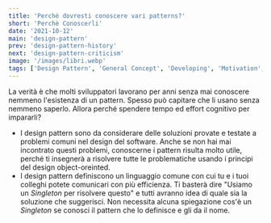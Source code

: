 ```yaml
---
title: 'Perché dovresti conoscere vari patterns?'
short: 'Perchè Conoscerli'
date: '2021-10-12'
main: 'design-pattern'
prev: 'design-pattern-history'
next: 'design-pattern-criticism'
image: '/images/libri.webp'
tags: ['Design Pattern', 'General Concept', 'Developing', 'Motivation', 'Structure', 'Software Design']
---
```


La verità è che molti sviluppatori lavorano per anni senza mai conoscere nemmeno l'esistenza di un pattern.
Spesso può capitare che li usano senza nemmeno saperlo.
Allora perché spendere tempo ed effort cognitivo per impararli?
- I design pattern sono da considerare delle soluzioni provate e testate a problemi comuni nel design del software. Anche se non hai mai incontrato questi problemi, conoscerne i pattern risulta molto utile, perché ti insegnerà a risolvere tutte le problematiche usando i principi del design object-oreinted.
- I design pattern definiscono un linguaggio comune con cui tu e i tuoi colleghi potete comunicari con più efficienza. Ti basterà dire "Usiamo un *Singleton* per risolvere questo" e tutti avranno idea di quale sia la soluzione che suggerisci. Non necessita alcuna spiegazione cos'è un *Singleton* se conosci il pattern che lo definisce e gli da il nome.